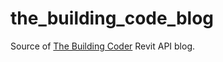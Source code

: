 # the_building_code_blog

Source of [The Building Coder](http://thebuildingcoder.typepad.com) Revit API blog.
